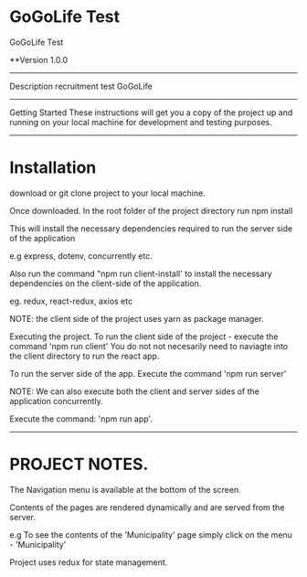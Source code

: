 
# GoGoLife Test
GoGoLife Test
 
 **Version 1.0.0

---
Description
recruitment test GoGoLife

---
Getting Started
These instructions will get you a copy of the project up and running on your local machine for development and testing purposes. 

---
# Installation

download or git clone project to your local machine.

Once downloaded. In the root folder of the project directory run npm install

This will install the necessary dependencies required to run the server side of the application 

e.g express, dotenv, concurrently etc.

Also run the command "npm run client-install'  to install the necessary dependencies on the client-side of the application.

eg. redux, react-redux, axios etc

NOTE: the client side of the project uses yarn as package manager.

Executing the project.
To run the client side of the project - execute the command 'npm run client'
You do not not necesarily need to naviagte into the client directory to run the react app.

To run the server side of the app. Execute the command 'npm run server'

NOTE: We can also execute both the client and server sides of the application concurrently.

Execute the command: 'npm run app'.

---
# PROJECT NOTES.
The Navigation menu is available at the bottom of the screen.

Contents of the pages are rendered dynamically and are served from the server.

e.g To see the contents of the 'Municipality' page simply click on the menu - 'Municipality'

Project uses redux for state management.


